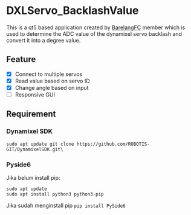 # DXLServo_BacklashValue
This is a qt5 based application created by [BarelangFC](https://github.com/BarelangFC) member which is used to determine the ADC value of the dynamixel servo backlash and convert it into a degree value.

## Feature
- [x] Connect to multiple servos
- [x] Read value based on servo ID
- [x] Change angle based on input
- [ ] Responsive GUI

## Requirement
### Dynamixel SDK
```sudo apt update git clone https://github.com/ROBOTIS-GIT/DynamixelSDK.git\ ```

### Pyside6
Jika belum install pip:
```
sudo apt update
sudo apt install python3 python3-pip
```

Jika sudah menginstall pip
```pip install PySide6```

